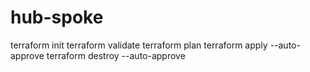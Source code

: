 # hub-spoke

terraform init
terraform validate
terraform plan
terraform apply --auto-approve
terraform destroy --auto-approve
